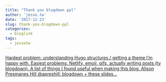 ```yaml
---
title: "Thank you blogdown ppl"
author: 'jesse.tw'
date: '2017-12-23'
slug: thank-you-blogdown-ppl
categories:
  - bloglink
tags:
  - jessetw
---
```


[Hardest problem: understanding Hugo structures / getting a theme I’m happy with. Easiest problems: Netlify, emoji, gifs, actually writing posts (ty blogdown). A list of things I found useful when making this blog. Alison Presmanes Hill @apreshill: blogdown + these slides...<click to read more>](https://jesse.tw/post/thank-you-blogdown-ppl/)

